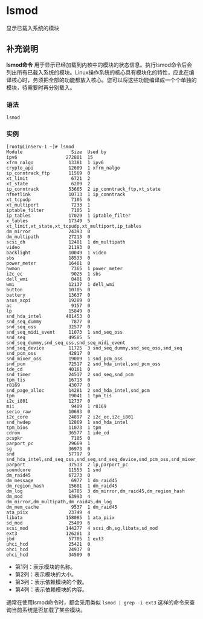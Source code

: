 #  lsmod

显示已载入系统的模块

##  补充说明

**lsmod命令**
用于显示已经加载到内核中的模块的状态信息。执行lsmod命令后会列出所有已载入系统的模块。Linux操作系统的核心具有模块化的特性，应此在编译核心时，务须把全部的功能都放入核心。您可以将这些功能编译成一个个单独的模块，待需要时再分别载入。

###  语法

    
    
    lsmod
    

###  实例

    
    
    [root@LinServ-1 ~]# lsmod
    Module                  Size  Used by
    ipv6                  272801  15
    xfrm_nalgo             13381  1 ipv6
    crypto_api             12609  1 xfrm_nalgo
    ip_conntrack_ftp       11569  0
    xt_limit                6721  2
    xt_state                6209  2
    ip_conntrack           53665  2 ip_conntrack_ftp,xt_state
    nfnetlink              10713  1 ip_conntrack
    xt_tcpudp               7105  6
    xt_multiport            7233  1
    iptable_filter          7105  1
    ip_tables              17029  1 iptable_filter
    x_tables               17349  5 xt_limit,xt_state,xt_tcpudp,xt_multiport,ip_tables
    dm_mirror              24393  0
    dm_multipath           27213  0
    scsi_dh                12481  1 dm_multipath
    video                  21193  0
    backlight              10049  1 video
    sbs                    18533  0
    power_meter            16461  0
    hwmon                   7365  1 power_meter
    i2c_ec                  9025  1 sbs
    dell_wmi                8401  0
    wmi                    12137  1 dell_wmi
    button                 10705  0
    battery                13637  0
    asus_acpi              19289  0
    ac                      9157  0
    lp                     15849  0
    snd_hda_intel         401453  0
    snd_seq_dummy           7877  0
    snd_seq_oss            32577  0
    snd_seq_midi_event     11073  1 snd_seq_oss
    snd_seq                49585  5 snd_seq_dummy,snd_seq_oss,snd_seq_midi_event
    snd_seq_device         11725  3 snd_seq_dummy,snd_seq_oss,snd_seq
    snd_pcm_oss            42817  0
    snd_mixer_oss          19009  1 snd_pcm_oss
    snd_pcm                72517  2 snd_hda_intel,snd_pcm_oss
    ide_cd                 40161  0
    snd_timer              24517  2 snd_seq,snd_pcm
    tpm_tis                16713  0
    r8169                  43077  0
    snd_page_alloc         14281  2 snd_hda_intel,snd_pcm
    tpm                    19041  1 tpm_tis
    i2c_i801               12737  0
    mii                     9409  1 r8169
    serio_raw              10693  0
    i2c_core               24897  2 i2c_ec,i2c_i801
    snd_hwdep              12869  1 snd_hda_intel
    tpm_bios               11073  1 tpm
    cdrom                  36577  1 ide_cd
    pcspkr                  7105  0
    parport_pc             29669  1
    sg                     36973  0
    snd                    57797  9 snd_hda_intel,snd_seq_oss,snd_seq,snd_seq_device,snd_pcm_oss,snd_mixer_oss,snd_pcm,snd_timer,snd_hwdep
    parport                37513  2 lp,parport_pc
    soundcore              11553  1 snd
    dm_raid45              67273  0
    dm_message              6977  1 dm_raid45
    dm_region_hash         15681  1 dm_raid45
    dm_log                 14785  3 dm_mirror,dm_raid45,dm_region_hash
    dm_mod                 63993  4 dm_mirror,dm_multipath,dm_raid45,dm_log
    dm_mem_cache            9537  1 dm_raid45
    ata_piix               23749  4
    libata                158085  1 ata_piix
    sd_mod                 25409  6
    scsi_mod              144277  4 scsi_dh,sg,libata,sd_mod
    ext3                  126281  3
    jbd                    57705  1 ext3
    uhci_hcd               25421  0
    ohci_hcd               24937  0
    ehci_hcd               34509  0
    

  * 第1列：表示模块的名称。 
  * 第2列：表示模块的大小。 
  * 第3列：表示依赖模块的个数。 
  * 第4列：表示依赖模块的内容。 

通常在使用lsmod命令时，都会采用类似 ` lsmod | grep -i ext3 ` 这样的命令来查询当前系统是否加载了某些模块。

